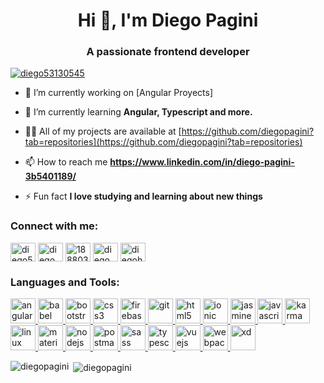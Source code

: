 <h1 align="center">Hi 👋, I'm Diego Pagini</h1>
<h3 align="center">A passionate frontend developer</h3>

<p align="left"> <a href="https://twitter.com/diego53130545" target="blank"><img src="https://img.shields.io/twitter/follow/diego53130545?logo=twitter&style=for-the-badge" alt="diego53130545" /></a> </p>

- 🔭 I’m currently working on [Angular Proyects]

- 🌱 I’m currently learning **Angular, Typescript and more.**

- 👨‍💻 All of my projects are available at [https://github.com/diegopagini?tab=repositories](https://github.com/diegopagini?tab=repositories)

- 📫 How to reach me **https://www.linkedin.com/in/diego-pagini-3b5401189/**

- ⚡ Fun fact **I love studying and learning about new things**

<h3 align="left">Connect with me:</h3>
<p align="left">
<a href="https://twitter.com/diego53130545" target="blank"><img align="center" src="https://cdn.jsdelivr.net/npm/simple-icons@3.0.1/icons/twitter.svg" alt="diego53130545" height="30" width="40" /></a>
<a href="https://linkedin.com/in/diego pagini" target="blank"><img align="center" src="https://cdn.jsdelivr.net/npm/simple-icons@3.0.1/icons/linkedin.svg" alt="diego pagini" height="30" width="40" /></a>
<a href="https://stackoverflow.com/users/188803" target="blank"><img align="center" src="https://cdn.jsdelivr.net/npm/simple-icons@3.0.1/icons/stackoverflow.svg" alt="188803" height="30" width="40" /></a>
<a href="https://fb.com/diego pagini" target="blank"><img align="center" src="https://cdn.jsdelivr.net/npm/simple-icons@3.0.1/icons/facebook.svg" alt="diego pagini" height="30" width="40" /></a>
<a href="https://instagram.com/diegohp-dev" target="blank"><img align="center" src="https://cdn.jsdelivr.net/npm/simple-icons@3.0.1/icons/instagram.svg" alt="diegohp-dev" height="30" width="40" /></a>
</p>

<h3 align="left">Languages and Tools:</h3>
<p align="left"> <a href="https://angular.io" target="_blank"> <img src="https://devicons.github.io/devicon/devicon.git/icons/angularjs/angularjs-original.svg" alt="angularjs" width="40" height="40"/> </a> <a href="https://babeljs.io/" target="_blank"> <img src="https://www.vectorlogo.zone/logos/babeljs/babeljs-icon.svg" alt="babel" width="40" height="40"/> </a> <a href="https://getbootstrap.com" target="_blank"> <img src="https://devicons.github.io/devicon/devicon.git/icons/bootstrap/bootstrap-plain.svg" alt="bootstrap" width="40" height="40"/> </a> <a href="https://www.w3schools.com/css/" target="_blank"> <img src="https://devicons.github.io/devicon/devicon.git/icons/css3/css3-original-wordmark.svg" alt="css3" width="40" height="40"/> </a> <a href="https://firebase.google.com/" target="_blank"> <img src="https://www.vectorlogo.zone/logos/firebase/firebase-icon.svg" alt="firebase" width="40" height="40"/> </a> <a href="https://git-scm.com/" target="_blank"> <img src="https://www.vectorlogo.zone/logos/git-scm/git-scm-icon.svg" alt="git" width="40" height="40"/> </a> <a href="https://www.w3.org/html/" target="_blank"> <img src="https://devicons.github.io/devicon/devicon.git/icons/html5/html5-original-wordmark.svg" alt="html5" width="40" height="40"/> </a> <a href="https://ionicframework.com" target="_blank"> <img src="https://upload.wikimedia.org/wikipedia/commons/d/d1/Ionic_Logo.svg" alt="ionic" width="40" height="40"/> </a> <a href="https://jasmine.github.io/" target="_blank"> <img src="https://www.vectorlogo.zone/logos/jasmine/jasmine-icon.svg" alt="jasmine" width="40" height="40"/> </a> <a href="https://developer.mozilla.org/en-US/docs/Web/JavaScript" target="_blank"> <img src="https://devicons.github.io/devicon/devicon.git/icons/javascript/javascript-original.svg" alt="javascript" width="40" height="40"/> </a> <a href="https://karma-runner.github.io/latest/index.html" target="_blank"> <img src="https://raw.githubusercontent.com/detain/svg-logos/780f25886640cef088af994181646db2f6b1a3f8/svg/karma.svg" alt="karma" width="40" height="40"/> </a> <a href="https://www.linux.org/" target="_blank"> <img src="https://devicons.github.io/devicon/devicon.git/icons/linux/linux-original.svg" alt="linux" width="40" height="40"/> </a> <a href="https://materializecss.com/" target="_blank"> <img src="https://raw.githubusercontent.com/prplx/svg-logos/5585531d45d294869c4eaab4d7cf2e9c167710a9/svg/materialize.svg" alt="materialize" width="40" height="40"/> </a> <a href="https://nodejs.org" target="_blank"> <img src="https://devicons.github.io/devicon/devicon.git/icons/nodejs/nodejs-original-wordmark.svg" alt="nodejs" width="40" height="40"/> </a> <a href="https://postman.com" target="_blank"> <img src="https://www.vectorlogo.zone/logos/getpostman/getpostman-icon.svg" alt="postman" width="40" height="40"/> </a> <a href="https://sass-lang.com" target="_blank"> <img src="https://devicons.github.io/devicon/devicon.git/icons/sass/sass-original.svg" alt="sass" width="40" height="40"/> </a> <a href="https://www.typescriptlang.org/" target="_blank"> <img src="https://devicons.github.io/devicon/devicon.git/icons/typescript/typescript-original.svg" alt="typescript" width="40" height="40"/> </a> <a href="https://vuejs.org/" target="_blank"> <img src="https://devicons.github.io/devicon/devicon.git/icons/vuejs/vuejs-original-wordmark.svg" alt="vuejs" width="40" height="40"/> </a> <a href="https://webpack.js.org" target="_blank"> <img src="https://devicons.github.io/devicon/devicon.git/icons/webpack/webpack-original.svg" alt="webpack" width="40" height="40"/> </a> <a href="https://www.adobe.com/products/xd.html" target="_blank"> <img src="https://cdn.worldvectorlogo.com/logos/adobe-xd.svg" alt="xd" width="40" height="40"/> </a> </p>

<p><img align="left" src="https://github-readme-stats.vercel.app/api/top-langs?username=diegopagini&show_icons=true&locale=en&layout=compact" alt="diegopagini" /></p>

<p>&nbsp;<img align="center" src="https://github-readme-stats.vercel.app/api?username=diegopagini&show_icons=true&locale=en" alt="diegopagini" /></p>

